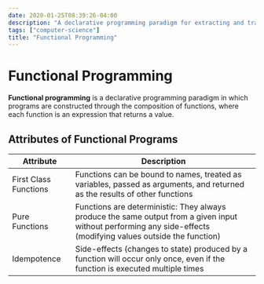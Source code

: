 ```yaml
---
date: 2020-01-25T08:39:26-04:00
description: "A declarative programming paradigm for extracting and transforming data from streams"
tags: ["computer-science"]
title: "Functional Programming"
---
```


# Functional Programming

**Functional programming** is a declarative programming paradigm in which programs are constructed through the composition of functions, where each function is an expression that returns a value.

## Attributes of Functional Programs

| Attribute             | Description                                                                                                                                                     |
| --------------------- | --------------------------------------------------------------------------------------------------------------------------------------------------------------- |
| First Class Functions | Functions can be bound to names, treated as variables, passed as arguments, and returned as the results of other functions                                      |
| Pure Functions        | Functions are deterministic: They always produce the same output from a given input without performing any side-effects (modifying values outside the function) |
| Idempotence           | Side-effects (changes to state) produced by a function will occur only once, even if the function is executed multiple times                                    |
